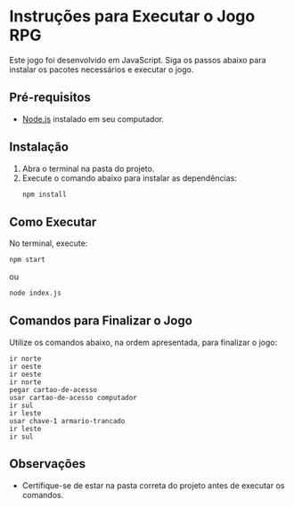 # Instruções para Executar o Jogo RPG

Este jogo foi desenvolvido em JavaScript. Siga os passos abaixo para instalar os pacotes necessários e executar o jogo.

## Pré-requisitos

- [Node.js](https://nodejs.org/) instalado em seu computador.

## Instalação

1. Abra o terminal na pasta do projeto.
2. Execute o comando abaixo para instalar as dependências:
    ```bash
    npm install
    ```

## Como Executar

No terminal, execute:
```bash
npm start
```
ou
```bash
node index.js
```

## Comandos para Finalizar o Jogo

Utilize os comandos abaixo, na ordem apresentada, para finalizar o jogo:

```
ir norte
ir oeste
ir oeste
ir norte
pegar cartao-de-acesso
usar cartao-de-acesso computador
ir sul
ir leste
usar chave-1 armario-trancado
ir leste
ir sul
```

## Observações

- Certifique-se de estar na pasta correta do projeto antes de executar os comandos.
